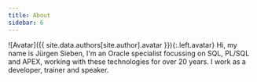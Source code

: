 ```yaml
---
title: About
sidebar: 6
---
```


![Avatar]({{ site.data.authors[site.author].avatar }}){:.left.avatar} Hi, my name is Jürgen Sieben, I'm an Oracle specialist focussing on SQL, PL/SQL and APEX, working with these technologies for over 20 years. I work as a developer, trainer and speaker.